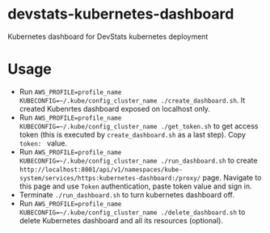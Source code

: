 # devstats-kubernetes-dashboard

Kubernetes dashboard for DevStats kubernetes deployment


# Usage

- Run `AWS_PROFILE=profile_name KUBECONFIG=~/.kube/config_cluster_name ./create_dashboard.sh`. It created Kubenrtes dashboard exposed on localhost only.
- Run `AWS_PROFILE=profile_name KUBECONFIG=~/.kube/config_cluster_name ./get_token.sh` to get access token (this is executed by `create_dashboard.sh` as a last step). Copy `token: ` value.
- Run `AWS_PROFILE=profile_name KUBECONFIG=~/.kube/config_cluster_name ./run_dashboard.sh` to create `http://localhost:8001/api/v1/namespaces/kube-system/services/https:kubernetes-dashboard:/proxy/` page. Navigate to this page and use `Token` authentication, paste token value and sign in.
- Terminate `./run_dashboard.sh` to turn kubernetes dashboard off.
- Run `AWS_PROFILE=profile_name KUBECONFIG=~/.kube/config_cluster_name ./delete_dashboard.sh` to delete Kubernetes dashboard and all its resources (optional).
